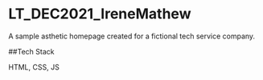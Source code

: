 # LT_DEC2021_IreneMathew

A sample asthetic homepage created for a fictional tech service company.

##Tech Stack

HTML, CSS, JS

